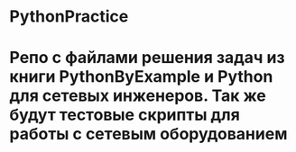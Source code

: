 # PythonPractice
# Репо с файлами решения задач из книги PythonByExample и Python для сетевых инженеров. Так же будут тестовые скрипты для работы с сетевым оборудованием
